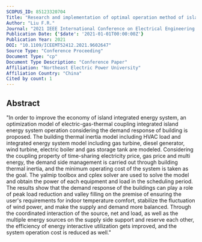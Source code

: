 ```yaml
---
SCOPUS_ID: 85123320704
Title: "Research and implementation of optimal operation method of island integrated energy system"
Author: "Liu F.R."
Journal: "2021 IEEE International Conference on Electrical Engineering and Mechatronics Technology, ICEEMT 2021"
Publication Date: {'$date': '2021-01-01T00:00:00Z'}
Publication Year: 2021
DOI: "10.1109/ICEEMT52412.2021.9602647"
Source Type: "Conference Proceeding"
Document Type: "cp"
Document Type Description: "Conference Paper"
Affiliation: "Northeast Electric Power University"
Affiliation Country: "China"
Cited by count: 1
---
```


## Abstract
"In order to improve the economy of island integrated energy system, an optimization model of electric-gas-thermal coupling integrated island energy system operation considering the demand response of building is proposed. The building thermal inertia model including HVAC load and integrated energy system model including gas turbine, diesel generator, wind turbine, electric boiler and gas storage tank are modeled. Considering the coupling property of time-sharing electricity price, gas price and multi energy, the demand side management is carried out through building thermal inertia, and the minimum operating cost of the system is taken as the goal. The yalmip toolbox and cplex solver are used to solve the model and obtain the power of each equipment and load in the scheduling period. The results show that the demand response of the buildings can play a role of peak load reduction and valley filling on the premise of ensuring the user's requirements for indoor temperature comfort, stabilize the fluctuation of wind power, and make the supply and demand more balanced. Through the coordinated interaction of the source, net and load, as well as the multiple energy sources on the supply side support and reserve each other, the efficiency of energy interactive utilization gets improved, and the system operation cost is reduced as well."
